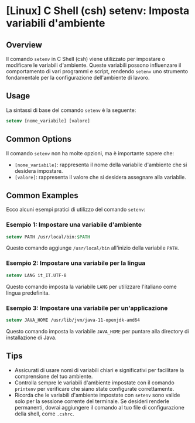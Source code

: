 # [Linux] C Shell (csh) setenv: Imposta variabili d'ambiente

## Overview
Il comando `setenv` in C Shell (csh) viene utilizzato per impostare o modificare le variabili d'ambiente. Queste variabili possono influenzare il comportamento di vari programmi e script, rendendo `setenv` uno strumento fondamentale per la configurazione dell'ambiente di lavoro.

## Usage
La sintassi di base del comando `setenv` è la seguente:

```csh
setenv [nome_variabile] [valore]
```

## Common Options
Il comando `setenv` non ha molte opzioni, ma è importante sapere che:

- `[nome_variabile]`: rappresenta il nome della variabile d'ambiente che si desidera impostare.
- `[valore]`: rappresenta il valore che si desidera assegnare alla variabile.

## Common Examples

Ecco alcuni esempi pratici di utilizzo del comando `setenv`:

### Esempio 1: Impostare una variabile d'ambiente
```csh
setenv PATH /usr/local/bin:$PATH
```
Questo comando aggiunge `/usr/local/bin` all'inizio della variabile `PATH`.

### Esempio 2: Impostare una variabile per la lingua
```csh
setenv LANG it_IT.UTF-8
```
Questo comando imposta la variabile `LANG` per utilizzare l'italiano come lingua predefinita.

### Esempio 3: Impostare una variabile per un'applicazione
```csh
setenv JAVA_HOME /usr/lib/jvm/java-11-openjdk-amd64
```
Questo comando imposta la variabile `JAVA_HOME` per puntare alla directory di installazione di Java.

## Tips
- Assicurati di usare nomi di variabili chiari e significativi per facilitare la comprensione del tuo ambiente.
- Controlla sempre le variabili d'ambiente impostate con il comando `printenv` per verificare che siano state configurate correttamente.
- Ricorda che le variabili d'ambiente impostate con `setenv` sono valide solo per la sessione corrente del terminale. Se desideri renderle permanenti, dovrai aggiungere il comando al tuo file di configurazione della shell, come `.cshrc`.
